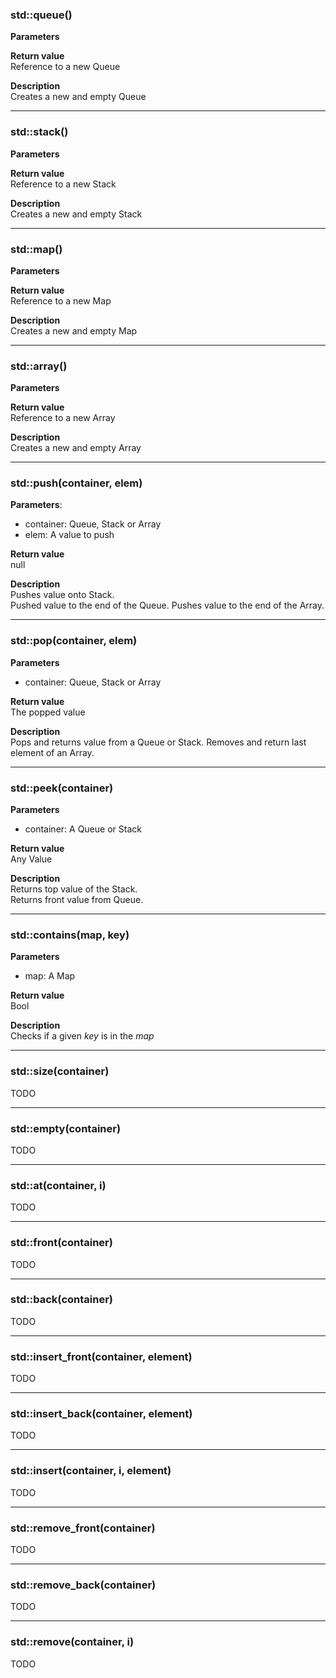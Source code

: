 ### std::queue()
**Parameters**  

**Return value**  
Reference to a new Queue  

**Description**  
Creates a new and empty Queue  

--- 

### std::stack()
**Parameters**  

**Return value**  
Reference to a new Stack  

**Description**  
Creates a new and empty Stack  

--- 

### std::map()
**Parameters**  

**Return value**  
Reference to a new Map  

**Description**  
Creates a new and empty Map

--- 

### std::array()
**Parameters**  

**Return value**  
Reference to a new Array  

**Description**  
Creates a new and empty Array 

--- 

### std::push(container, elem)
**Parameters**:  
* container: Queue, Stack or Array
* elem: A value to push

**Return value**  
null  

**Description**  
Pushes value onto Stack.  
Pushed value to the end of the Queue.
Pushes value to the end of the Array.

--- 

### std::pop(container, elem)
**Parameters**  
* container: Queue, Stack or Array

**Return value**  
The popped value    

**Description**  
Pops and returns value from a Queue or Stack.
Removes and return last element of an Array. 

--- 

### std::peek(container)
**Parameters**  
* container: A Queue or Stack

**Return value**  
Any Value   

**Description**  
Returns top value of the Stack.  
Returns front value from Queue.  

--- 

### std::contains(map, key)
**Parameters**  
* map: A Map

**Return value**  
Bool  

**Description**  
Checks if a given _key_ is in the _map_

--- 

### std::size(container)
TODO

---

### std::empty(container)
TODO

--- 

### std::at(container, i)
TODO

---

### std::front(container)
TODO

---

### std::back(container)
TODO

---

### std::insert_front(container, element)
TODO

---

### std::insert_back(container, element)
TODO

---

### std::insert(container, i, element)
TODO

---

### std::remove_front(container)
TODO

---

### std::remove_back(container)
TODO

---

### std::remove(container, i)
TODO